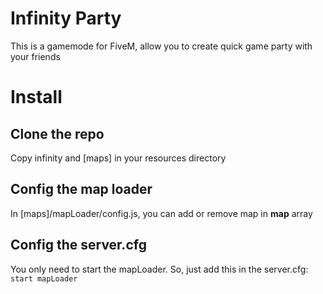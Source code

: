 # Infinity Party

This is a gamemode for FiveM, allow you to create quick game party with your friends


# Install

## Clone the repo
Copy infinity and [maps] in your resources directory

## Config the map loader

In [maps]/mapLoader/config.js, you can add or remove map in **map** array

## Config the server.cfg

You only need to start the mapLoader. So, just add this in the server.cfg:
`start mapLoader`

